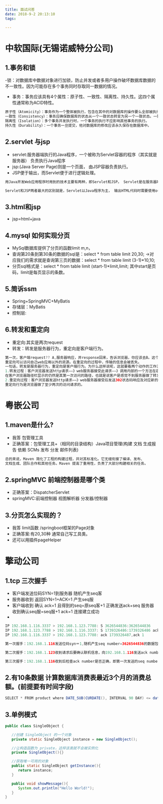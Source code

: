 ```yaml
---
title: 面试问答
date: 2018-9-2 20:13:10
tags:

---
```


# 中软国际(无锡诺威特分公司)
## 1.事务和锁
-锁：对数据库中数据对象进行加锁，防止并发或者多用户操作破坏数据库数据的不一致性。因为可能存在多个事务同时存取同一数据的情况。
- 事务：事务应该具有4个属性：原子性、一致性、隔离性、持久性。这四个属性通常称为ACID特性。
```java
原子性（Atomicity）：事务作为一个整体被执行，包含在其中的对数据库的操作要么全部被执行，要么都不执行。
一致性（Consistency）：事务应确保数据库的状态从一个一致状态转变为另一个一致状态。一致状态的含义是数据库中的数据应满足完整性约束。
隔离性（Isolation）：多个事务并发执行时，一个事务的执行不应影响其他事务的执行。
持久性（Durability）：一个事务一旦提交，他对数据库的修改应该永久保存在数据库中。
```

## 2.servlet 与jsp
- servlet:服务器端执行的Java程序，一个被称为Servlet容器的程序（其实就是服务器） 负责执行Java程序
- jsp:(Java Server Page)则是一个页面， 由JSP容器负责执行。
- JSP便于输出，而Servlet便于进行逻辑处理。

```java
用Java开发Web应用程序时用到的技术主要有两种，即Servlet和JSP。 Servlet是在服务器端执行的Java程序，一个被称为Servlet容器的程序（其实就是服务器） 负责执行Java程序。而JSP(Java Server Page)则是一个页面， 由JSP容器负责执行。

Servlet和JSP两者最大的区别就是，Servlet以Java程序为主， 输出HTML代码时需要使用out.println函数，也就是说Java中内嵌HTML； 而JSP则以HTML页面为主，需要写Java代码时则在页面中直接插入Java代码， 即HTML中内嵌Java。
```

## 3.html和jsp
- jsp=html+java

## 4.mysql 如何实现分页
- MySql数据库提供了分页的函数limit m,n，
- 查询第20条到第30条的数据的sql是：select * from table limit 20,30;  ->对应我们的需求就是查询第三页的数据：select * from table limit (3-1)*10,10;
- 分页sql格式是：select * from table limit (start-1)*limit,limit; 其中start是页码，limit是每页显示的条数。

## 5.简诉ssm
- Spring+SpringMVC+MyBatis
- 存储层：MyBatis
- 控制层:


## 6.转发和重定向
- 重定向:其实是两次request
- 转发：转发是服务器行为，重定向是客户端行为。

```java
第一次，客户端request?? A,服务器响应，并response回来，告诉浏览器，你应该去B。这个时候IE可以看到地址变了，而且历史的回退按钮也亮了。
重定向可以访问自己web应用以外的资源。在重定向的过程中，传输的信息会被丢失。
一句话，转发是服务器行为，重定向是客户端行为。为什么这样说呢，这就要看两个动作的工作流程：
1.转发过程：客户浏览器发送http请求——》web服务器接受此请求——》调用内部的一个方法在容器内部完成请求处理和转发动作——》将目标资源发送给客户；在这里，转发的路径必须是同一个web容器下的url，其不能转向到其他的web路径上去，中间传递的是自己的容器内的request。
在客户浏览器路径栏显示的仍然是其第一次访问的路径，也就是说客户是感觉不到服务器做了转发的。转发行为是浏览器只做了一次访问请求。
2.重定向过程：客户浏览器发送http请求——》web服务器接受后发送302状态码响应及对应新的location给客户浏览器——》客户浏览器发现是302响应，则自动再发送一个新的http请求，请求url是新的location地址——》服务器根据此请求寻找资源并发送给客户。在这里location可以重定向到任意URL， 既然是浏览器重新发出了请求，则就没有什么request传递的概念了。在客户浏览器路径栏显示的是其重定向的路径，客户可以观察到地址的变化的。
重定向行为是浏览器做了至少两次的访问请求的。

```

# 粤嵌公司
## 1.maven是什么?
- 我答 包管理工具
- 正确答案：包管理工具+（相同的目录结构）Java项目管理(构建 文档 生成报告 依赖 SCMs 发布 分发 邮件列表)

```java
总的来说，Maven 简化了工程的构建过程，并对其标准化。它无缝衔接了编译、发布、
文档生成、团队合作和其他任务。Maven 提高了重用性，负责了大部分构建相关的任务。
```
## 2.springMVC 前端控制器是哪个类
- 正确答案：DispatcherServlet
- springMVC:前端控制器 视图解析器 分发器/控制器

## 3.分页怎么实现的？
- 我答 limit函数 /springboot框架的Page对象
- 正确答案:有20,30种 通常自己写工具类。
- 还可以用插件pageHelper

# 擎动公司
## 1.tcp 三次握手
- 客户端发送位码SYN=1到服务器 随机产生seq客
- 服务器收到 返回SYN=1+ACK=1 产生seq服
- 客户端收到 确认 ack=1 且得到的seq=原seq客+1 正确发送ack+seq  服务器收到确认seq服=seq服+1 ack=1  连接建立成功
-
```java
IP 192.168.1.116.3337 > 192.168.1.123.7788: S 3626544836:3626544836
IP 192.168.1.123.7788 > 192.168.1.116.3337: S 1739326486:1739326486 ack 3626544837
IP 192.168.1.116.3337 > 192.168.1.123.7788: ack 1739326487,ack 1

第一次握手：192.168.1.116发送位码syn＝1,随机产生seq number=3626544836的数据包到192.168.1.123,192.168.1.123由SYN=1知道192.168.1.116要求建立联机;

第二次握手：192.168.1.123收到请求后要确认联机信息，向192.168.1.116发送ack number=3626544837,syn=1,ack=1,随机产生seq=1739326486的包;

第三次握手：192.168.1.116收到后检查ack number是否正确，即第一次发送的seq number+1,以及位码ack是否为1，若正确，192.168.1.116会再发送ack number=1739326487,ack=1，192.168.1.123收到后确认seq=seq+1,ack=1则连接建立成功。
```

## 2.有10条数据 计算数据库消费表最近3个月的消费总额。(前提要有时间字段)
```java
SELECT * FROM product where DATE_SUB(CURDATE(), INTERVAL 90 DAY) <= date("creatDate");
```
## 3.单例模式
```java
public class SingleObject {

   //创建 SingleObject 的一个对象
   private static SingleObject instance = new SingleObject();

   //让构造函数为 private，这样该类就不会被实例化
   private SingleObject(){}

   //获取唯一可用的对象
   public static SingleObject getInstance(){
      return instance;
   }

   public void showMessage(){
      System.out.println("Hello World!");
   }
}
```
